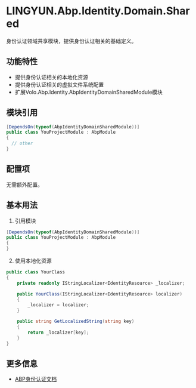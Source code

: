 # LINGYUN.Abp.Identity.Domain.Shared

身份认证领域共享模块，提供身份认证相关的基础定义。

## 功能特性

* 提供身份认证相关的本地化资源
* 提供身份认证相关的虚拟文件系统配置
* 扩展Volo.Abp.Identity.AbpIdentityDomainSharedModule模块

## 模块引用

```csharp
[DependsOn(typeof(AbpIdentityDomainSharedModule))]
public class YouProjectModule : AbpModule
{
  // other
}
```

## 配置项

无需额外配置。

## 基本用法

1. 引用模块
```csharp
[DependsOn(typeof(AbpIdentityDomainSharedModule))]
public class YouProjectModule : AbpModule
{
}
```

2. 使用本地化资源
```csharp
public class YourClass
{
    private readonly IStringLocalizer<IdentityResource> _localizer;

    public YourClass(IStringLocalizer<IdentityResource> localizer)
    {
        _localizer = localizer;
    }

    public string GetLocalizedString(string key)
    {
        return _localizer[key];
    }
}
```

## 更多信息

* [ABP身份认证文档](https://docs.abp.io/en/abp/latest/Identity)
